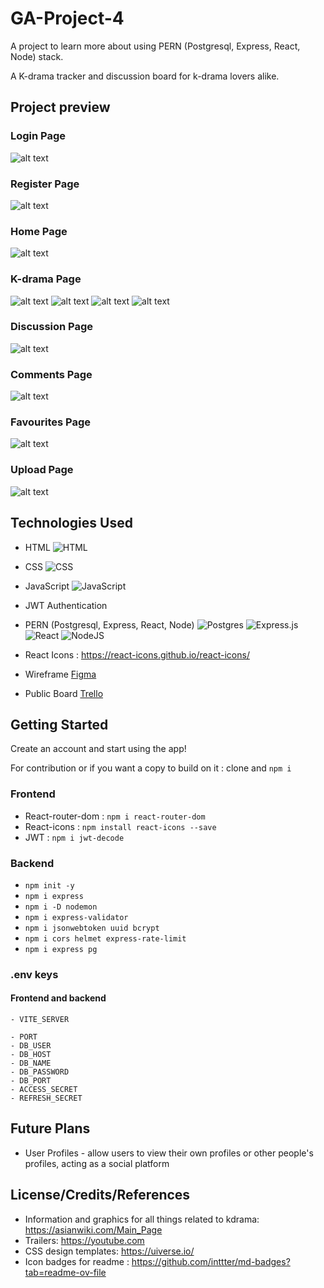 # GA-Project-4

A project to learn more about using PERN (Postgresql, Express, React, Node) stack.

A K-drama tracker and discussion board for k-drama lovers alike.

## Project preview

### Login Page

![alt text](https://github.com/BryEmmanuel/GA-Project-4/blob/dev/Screenshots/LoginPage.png?raw=true)

### Register Page

![alt text](https://github.com/BryEmmanuel/GA-Project-4/blob/dev/Screenshots/RegisterPage.png?raw=true)

### Home Page

![alt text](https://github.com/BryEmmanuel/GA-Project-4/blob/dev/Screenshots/HomePage.png?raw=true)

### K-drama Page

![alt text](https://github.com/BryEmmanuel/GA-Project-4/blob/dev/Screenshots/Kdramapage_1.png?raw=true)
![alt text](https://github.com/BryEmmanuel/GA-Project-4/blob/dev/Screenshots/Kdramapage_2.png?raw=true)
![alt text](https://github.com/BryEmmanuel/GA-Project-4/blob/dev/Screenshots/Kdramapage_3.png?raw=true)
![alt text](https://github.com/BryEmmanuel/GA-Project-4/blob/dev/Screenshots/Kdramapage_4.png?raw=true)

### Discussion Page

![alt text](https://github.com/BryEmmanuel/GA-Project-4/blob/dev/Screenshots/DiscussionPage.png?raw=true)

### Comments Page

![alt text](https://github.com/BryEmmanuel/GA-Project-4/blob/dev/Screenshots/CommentsPage.png?raw=true)

### Favourites Page

![alt text](https://github.com/BryEmmanuel/GA-Project-4/blob/dev/Screenshots/FavouritesPage.png?raw=true)

### Upload Page

![alt text](https://github.com/BryEmmanuel/GA-Project-4/blob/dev/Screenshots/UploadPage.png?raw=true)

## Technologies Used

- HTML ![HTML](https://img.shields.io/badge/HTML-%23E34F26.svg?logo=html5&logoColor=white)
- CSS ![CSS](https://img.shields.io/badge/CSS-1572B6?logo=css3&logoColor=fff)
- JavaScript ![JavaScript](https://img.shields.io/badge/JavaScript-F7DF1E?logo=javascript&logoColor=000)
- JWT Authentication
- PERN (Postgresql, Express, React, Node)
  ![Postgres](https://img.shields.io/badge/Postgres-%23316192.svg?logo=postgresql&logoColor=white)
  ![Express.js](https://img.shields.io/badge/Express.js-%23404d59.svg?logo=express&logoColor=%2361DAFB)
  ![React](https://img.shields.io/badge/React-%2320232a.svg?logo=react&logoColor=%2361DAFB)
  ![NodeJS](https://img.shields.io/badge/Node.js-6DA55F?logo=node.js&logoColor=white)
- React Icons : https://react-icons.github.io/react-icons/

- Wireframe [Figma](https://www.figma.com/file/1TzLUYfAm58sMrHh4BuNSF/GA-Project-4---K-drama-Tracker-%2B-Discussion?type=design&node-id=0-1&mode=design&t=YxnH509ZB4A4vWem-0)
- Public Board [Trello](https://trello.com/b/uvG8zCRO/ga-project-4)

## Getting Started

Create an account and start using the app!

For contribution or if you want a copy to build on it : clone and `npm i`

### Frontend

- React-router-dom : `npm i react-router-dom`
- React-icons : `npm install react-icons --save`
- JWT : `npm i jwt-decode`

### Backend

- `npm init -y`
- `npm i express`
- `npm i -D nodemon`
- `npm i express-validator`
- `npm i jsonwebtoken uuid bcrypt`
- `npm i cors helmet express-rate-limit`
- `npm i express pg`

### .env keys

#### Frontend and backend

```
- VITE_SERVER

- PORT
- DB_USER
- DB_HOST
- DB_NAME
- DB_PASSWORD
- DB_PORT
- ACCESS_SECRET
- REFRESH_SECRET
```

## Future Plans

- User Profiles - allow users to view their own profiles or other people's profiles, acting as a social platform

## License/Credits/References

- Information and graphics for all things related to kdrama: https://asianwiki.com/Main_Page
- Trailers: https://youtube.com
- CSS design templates: https://uiverse.io/
- Icon badges for readme : https://github.com/inttter/md-badges?tab=readme-ov-file
